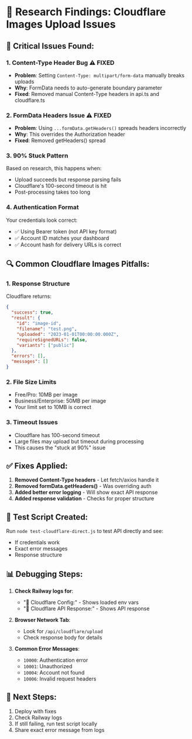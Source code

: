 # 🔬 Research Findings: Cloudflare Images Upload Issues

## 🚨 Critical Issues Found:

### 1. **Content-Type Header Bug** ⚠️ FIXED
- **Problem**: Setting `Content-Type: multipart/form-data` manually breaks uploads
- **Why**: FormData needs to auto-generate boundary parameter
- **Fixed**: Removed manual Content-Type headers in api.ts and cloudflare.ts

### 2. **FormData Headers Issue** ⚠️ FIXED  
- **Problem**: Using `...formData.getHeaders()` spreads headers incorrectly
- **Why**: This overrides the Authorization header
- **Fixed**: Removed getHeaders() spread

### 3. **90% Stuck Pattern**
Based on research, this happens when:
- Upload succeeds but response parsing fails
- Cloudflare's 100-second timeout is hit
- Post-processing takes too long

### 4. **Authentication Format**
Your credentials look correct:
- ✅ Using Bearer token (not API key format)
- ✅ Account ID matches your dashboard
- ✅ Account hash for delivery URLs is correct

## 🔍 Common Cloudflare Images Pitfalls:

### 1. **Response Structure**
Cloudflare returns:
```json
{
  "success": true,
  "result": {
    "id": "image-id",
    "filename": "test.png",
    "uploaded": "2023-01-01T00:00:00.000Z",
    "requireSignedURLs": false,
    "variants": ["public"]
  },
  "errors": [],
  "messages": []
}
```

### 2. **File Size Limits**
- Free/Pro: 10MB per image
- Business/Enterprise: 50MB per image
- Your limit set to 10MB is correct

### 3. **Timeout Issues**
- Cloudflare has 100-second timeout
- Large files may upload but timeout during processing
- This causes the "stuck at 90%" issue

## ✅ Fixes Applied:

1. **Removed Content-Type headers** - Let fetch/axios handle it
2. **Removed formData.getHeaders()** - Was overriding auth
3. **Added better error logging** - Will show exact API response
4. **Added response validation** - Checks for proper structure

## 🧪 Test Script Created:

Run `node test-cloudflare-direct.js` to test API directly and see:
- If credentials work
- Exact error messages
- Response structure

## 📊 Debugging Steps:

1. **Check Railway logs for**:
   - "🔧 Cloudflare Config:" - Shows loaded env vars
   - "📸 Cloudflare API Response:" - Shows API response

2. **Browser Network Tab**:
   - Look for `/api/cloudflare/upload`
   - Check response body for details

3. **Common Error Messages**:
   - `10000`: Authentication error
   - `10001`: Unauthorized 
   - `10004`: Account not found
   - `10006`: Invalid request headers

## 🎯 Next Steps:

1. Deploy with fixes
2. Check Railway logs
3. If still failing, run test script locally
4. Share exact error message from logs